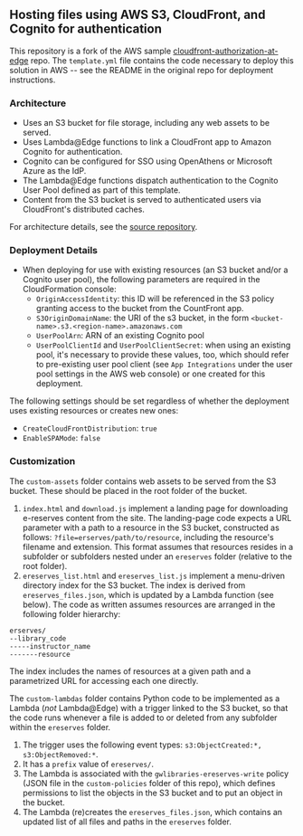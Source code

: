 ## Hosting files using AWS S3, CloudFront, and Cognito for authentication

This repository is a fork of the AWS sample [cloudfront-authorization-at-edge](https://github.com/aws-samples/cloudfront-authorization-at-edge/tree/master?tab=readme-ov-file#deploying-the-solution) repo. The `template.yml` file contains the code necessary to deploy this solution in AWS -- see the README in the original repo for deployment instructions.

### Architecture

- Uses an S3 bucket for file storage, including any web assets to be served.
- Uses Lambda@Edge functions to link a CloudFront app to Amazon Cognito for authentication.
- Cognito can be configured for SSO using OpenAthens or Microsoft Azure as the IdP. 
- The Lambda@Edge functions dispatch authentication to the Cognito User Pool defined as part of this template. 
- Content from the S3 bucket is served to authenticated users via CloudFront's distributed caches. 

For architecture details, see the [source repository](https://github.com/aws-samples/cloudfront-authorization-at-edge/tree/master?tab=readme-ov-file#deploying-the-solution).

### Deployment Details

- When deploying for use with existing resources (an S3 bucket and/or a Cognito user pool), the following parameters are required in the CloudFormation console:
  - `OriginAccessIdentity`: this ID will be referenced in the S3 policy granting access to the bucket from the CountFront app.
  - `S3OriginDomainName`: the URI of the s3 bucket, in the form `<bucket-name>.s3.<region-name>.amazonaws.com`
  - `UserPoolArn`: ARN of an existing Cognito pool
  - `UserPoolClientId` and `UserPoolClientSecret`: when using an existing pool, it's necessary to provide these values, too, which should refer to pre-existing user pool client (see `App Integrations` under the user pool settings in the AWS web console) or one created for this deployment.

The following settings should be set regardless of whether the deployment uses existing resources or creates new ones:
  - `CreateCloudFrontDistribution`: `true`
  - `EnableSPAMode`: `false`

### Customization

The `custom-assets` folder contains web assets to be served from the S3 bucket. These should be placed in the root folder of the bucket. 

1. `index.html` and `download.js` implement a landing page for downloading e-reserves content from the site. The landing-page code expects a URL parameter with a path to a resource in the S3 bucket, constructed as follows: `?file=erserves/path/to/resource`, including the resource's filename and extension. This format assumes that resources resides in a subfolder or subfolders nested under an `ereserves` folder (relative to the root folder).
2. `ereserves_list.html` and `ereserves_list.js` implement a menu-driven directory index for the S3 bucket. The index is derived from `ereserves_files.json`, which is updated by a Lambda function (see below). The code as written assumes resources are arranged in the following folder hierarchy:
```
erserves/
--library_code
-----instructor_name
-------resource
```
The index includes the names of resources at a given path and a parametrized URL for accessing each one directly.

The `custom-lambdas` folder contains Python code to be implemented as a Lambda (*not* Lambda@Edge) with a trigger linked to the S3 bucket, so that the code runs whenever a file is added to or deleted from any subfolder within the `ereserves` folder.

1. The trigger uses the following event types: `s3:ObjectCreated:*, s3:ObjectRemoved:*`.
2. It has a `prefix` value of `ereserves/`.
3. The Lambda is associated with the `gwlibraries-ereserves-write` policy (JSON file in the `custom-policies` folder of this repo), which defines permissions to list the objects in the S3 bucket and to put an object in the bucket.
4. The Lambda (re)creates the `ereserves_files.json`, which contains an updated list of all files and paths in the `ereserves` folder.